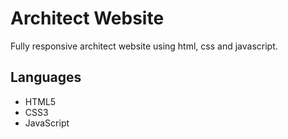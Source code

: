 # Architect Website
Fully responsive architect website using html, css and javascript.

## Languages
- HTML5
- CSS3
- JavaScript



